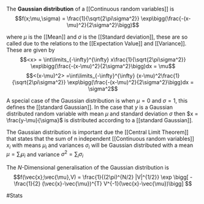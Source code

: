 The **Gaussian distribution** of a [[Continuous random variables]] is 
$$f(x;\mu,\sigma) = \frac{1}{\sqrt{2\pi\sigma^2}} \exp\bigg(\frac{-(x-\mu)^2}{2\sigma^2}\bigg)$$

where $\mu$ is the [[Mean]] and $\sigma$ is the [[Standard deviation]], these are so called due to the relations to the [[Expectation Value]] and [[Variance]].  These are given by  
$$<x> = \int\limits_{-\infty}^{\infty} x\frac{1}{\sqrt{2\pi\sigma^2}} \exp\bigg(\frac{-(x-\mu)^2}{2\sigma^2}\bigg)dx  = \mu$$
$$<(x-\mu)^2> =\int\limits_{-\infty}^{\infty} (x-\mu)^2\frac{1}{\sqrt{2\pi\sigma^2}} \exp\bigg(\frac{-(x-\mu)^2}{2\sigma^2}\bigg)dx = \sigma^2$$

A special case of the Gaussian distribution is when $\mu=0$ and $\sigma =1$, this defines the [[standard Gaussian]]. In the case that $y$ is a Gaussian distributed random variable with mean $\mu$ and standard deviation $\sigma$ then $x = \frac{y-\mu}{\sigma}$ is distributed according to a [[standard Gaussian]].  

The Gaussian distribution is important due the [[Central Limit Theorem]] that states that the sum of n independent [[Continuous random variables]] $x_i$ with means $\mu_i$ and variances $\sigma_i$ will be Gaussian distributed with a mean $\mu = \sum_i\mu_i$ and variance $\sigma^2 = \sum_i\sigma_i$

The $N$-Dimensional generalisation of the Gaussian distribution is 
$$f(\vec{x};\vec{\mu},V) = \frac{1}{(2\pi)^{N/2} |V|^{1/2}} \exp \bigg[ -\frac{1}{2} (\vec{x}-\vec{\mu})^{T} V^{-1}(\vec{x}-\vec{\mu})\bigg] $$

#Stats 



